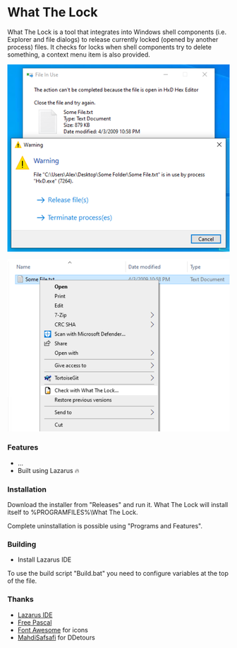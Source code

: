# What The Lock

What The Lock is a tool that integrates into Windows shell components (i.e. Explorer and file dialogs) to release currently locked (opened by another process) files. It checks for locks when shell components try to delete something, a context menu item is also provided.

<p align="center">
  <img src="./.github/TaskDialog.png" alt="Task dialog for file unlocking">
</p>
<p align="center">
  <img src="./.github/ContextMenu.png" alt="Context menu item">
</p>

### Features
- ...
- Built using Lazarus :fire:

### Installation
Download the installer from "Releases" and run it. What The Lock will install itself to %PROGRAMFILES%\What The Lock.

Complete uninstallation is possible using "Programs and Features".

### Building
- Install Lazarus IDE

To use the build script "Build.bat" you need to configure variables at the top of the file.

### Thanks
- [Lazarus IDE](https://www.lazarus-ide.org)
- [Free Pascal](https://www.freepascal.org)
- [Font Awesome](https://fontawesome.com) for icons
- [MahdiSafsafi](https://github.com/MahdiSafsafi) for DDetours
